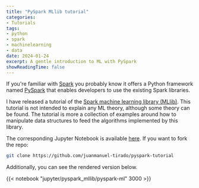 ```yaml
---
title: "PySpark MLlib tutorial"
categories:
- Tutorials
tags:
- python
- spark
- machinelearning
- data
date: 2024-01-24
excerpt: A gentle introduction to ML with PySpark
showReadingTime: false
---
```


If you're familiar with [Spark](https://spark.apache.org/]) you probably know it offers a Python framework named [PySpark](https://spark.apache.org/docs/latest/api/python/index.html) that enables developers to use the existing Spark libraries. 

I have released a tutorial of the [Spark machine learning library (MLlib)](https://spark.apache.org/docs/latest/api/python/reference/pyspark.ml.html). This tutorial is not intended to explain any ML theory, although some theory can be found. The tutorial is more a collection of examples around how to manipulate data structures to feed the algorithms implemented by this library.

The corresponding Jupyter Notebook is available [here](https://github.com/juanmanuel-tirado/pyspark-tutorial). If you want to fork the repo:

```sh
git clone https://github.com/juanmanuel-tirado/pyspark-tutorial
```

Additionally, you can see the rendered version below.


{{< notebook "jupyter/pyspark_mllib/pyspark-ml" 3000 >}}
